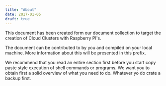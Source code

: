 ```yaml
---
title: "About"
date: 2017-01-05
draft: true
---
```


This document has been created form our document collection to target
the creation of Cloud Clusters with Raspberry PI's.

The document can be contributed to by you and compiled on your local
machine. More information about this will be presented in this prefix.

We recommend that you read an entire section first before you start
copy paste style execution of shell commands or programs. We want you
to obtain first a solid overview of what you need to do. Whatever yo
do crate a backup first.


